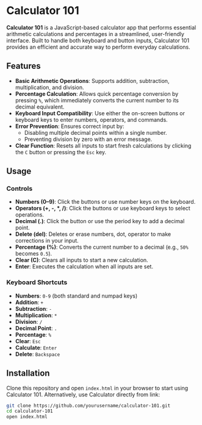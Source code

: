 # Calculator 101

**Calculator 101** is a JavaScript-based calculator app that performs essential arithmetic calculations and percentages in a streamlined, user-friendly interface. Built to handle both keyboard and button inputs, Calculator 101 provides an efficient and accurate way to perform everyday calculations.

## Features

- **Basic Arithmetic Operations**: Supports addition, subtraction, multiplication, and division.
- **Percentage Calculation**: Allows quick percentage conversion by pressing `%`, which immediately converts the current number to its decimal equivalent.
- **Keyboard Input Compatibility**: Use either the on-screen buttons or keyboard keys to enter numbers, operators, and commands.
- **Error Prevention**: Ensures correct input by:
  - Disabling multiple decimal points within a single number.
  - Preventing division by zero with an error message.
- **Clear Function**: Resets all inputs to start fresh calculations by clicking the `C` button or pressing the `Esc` key.

## Usage

### Controls

- **Numbers (0–9)**: Click the buttons or use number keys on the keyboard.
- **Operators (+, -, *, /)**: Click the buttons or use keyboard keys to select operations.
- **Decimal (.)**: Click the button or use the period key to add a decimal point.
- **Delete (del)**: Deletes or erase numbers, dot, operator to make corrections in your input.
- **Percentage (%)**: Converts the current number to a decimal (e.g., `50%` becomes `0.5`).
- **Clear (C)**: Clears all inputs to start a new calculation.
- **Enter**: Executes the calculation when all inputs are set.
  
### Keyboard Shortcuts
- **Numbers**: `0-9` (both standard and numpad keys)
- **Addition**: `+`
- **Subtraction**: `-`
- **Multiplication**: `*`
- **Division**: `/`
- **Decimal Point**: `.`
- **Percentage**: `%`
- **Clear**: `Esc`
- **Calculate**: `Enter`
- **Delete**: `Backspace`

## Installation

Clone this repository and open `index.html` in your browser to start using Calculator 101.
Alternatively, use Calculator directly from link: 

```bash
git clone https://github.com/yourusername/calculator-101.git
cd calculator-101
open index.html
